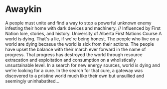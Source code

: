 # Awaykin
A people must unite and find a way to stop a powerful unknown enemy infesting their home with dark devices and machinery.
// Influenced by First Nation lore, stories, and history. University of Alberta First Nations Course
A world is dying. That's a lie, if we're being honest. The people who live on a world are dying becasue the world is sick from their actions. The people have upset the balance with their march ever forward in the name of progress. That progress has destroyed the world through resource extracation and exploitation and consumption on a wholistically unsustainable level. In a search for new energy sources,  world is dying and we're looking for a cure. In the search for that cure, a gateway was discovered to a pristine world much like their own but unsullied and seemingly uninhabatited...
